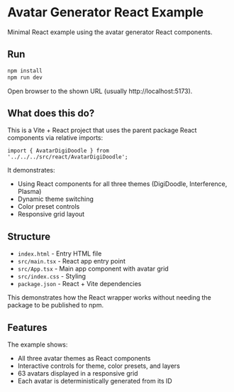 # Avatar Generator React Example

Minimal React example using the avatar generator React components.

## Run

```bash
npm install
npm run dev
```

Open browser to the shown URL (usually http://localhost:5173).

## What does this do?

This is a Vite + React project that uses the parent package React components via relative imports:

```tsx
import { AvatarDigiDoodle } from '../../../src/react/AvatarDigiDoodle';
```

It demonstrates:
- Using React components for all three themes (DigiDoodle, Interference, Plasma)
- Dynamic theme switching
- Color preset controls
- Responsive grid layout

## Structure

- `index.html` - Entry HTML file
- `src/main.tsx` - React app entry point
- `src/App.tsx` - Main app component with avatar grid
- `src/index.css` - Styling
- `package.json` - React + Vite dependencies

This demonstrates how the React wrapper works without needing the package to be published to npm.

## Features

The example shows:
- All three avatar themes as React components
- Interactive controls for theme, color presets, and layers
- 63 avatars displayed in a responsive grid
- Each avatar is deterministically generated from its ID

